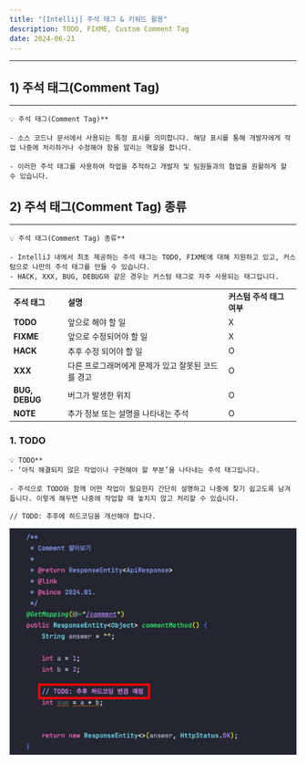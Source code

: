 ```yaml
---
title: "[Intellij] 주석 태그 & 키워드 활용"
description: TODO, FIXME, Custom Comment Tag
date: 2024-06-21
---
```


---
## 1) 주석 태그(Comment Tag)
---

```
💡 주석 태그(Comment Tag)**  
  
- 소스 코드나 문서에서 사용되는 특정 표시를 의미합니다. 해당 표시를 통해 개발자에게 작업 나중에 처리하거나 수정해야 함을 알리는 역할을 합니다.  
  
- 이러한 주석 태그를 사용하여 작업을 추적하고 개발자 및 팀원들과의 협업을 원활하게 할 수 있습니다.
```

## 2) 주석 태그(Comment Tag) 종류
---

```
💡 주석 태그(Comment Tag) 종류**  
  
- IntelliJ 내에서 최초 제공하는 주석 태그는 TODO, FIXME에 대해 지원하고 있고, 커스텀으로 나만의 주석 태그를 만들 수 있습니다.  
- HACK, XXX, BUG, DEBUG와 같은 경우는 커스텀 태그로 자주 사용되는 태그입니다.
```

|   |   |   |
|---|---|---|
|**주석 태그**|**설명**|**커스텀 주석 태그 여부**|
|**TODO**|앞으로 해야 할 일|X|
|**FIXME**|앞으로 수정되어야 할 일|X|
|**HACK**|추후 수정 되어야 할 일|O|
|**XXX**|다른 프로그래머에게 문제가 있고 잘못된 코드를 경고|O|
|**BUG, DEBUG**|버그가 발생한 위치|O|
|**NOTE**|추가 정보 또는 설명을 나타내는 주석|O|

### 1. TODO
```
💡 TODO**  
- ‘아직 해결되지 않은 작업이나 구현해야 할 부분’을 나타내는 주석 태그입니다.  
  
- 주석으로 TODO와 함께 어떤 작업이 필요한지 간단히 설명하고 나중에 찾기 쉽고도록 남겨둡니다. 이렇게 해두면 나중에 작업할 때 놓치지 않고 처리할 수 있습니다.
```

```
// TODO: 추후에 하드코딩을 개선해야 합니다.
```
![TODO](../../../../public/todo/todo.png)